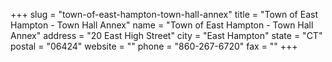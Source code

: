 +++
slug = "town-of-east-hampton-town-hall-annex"
title = "Town of East Hampton - Town Hall Annex"
name = "Town of East Hampton - Town Hall Annex"
address = "20 East High Street"
city = "East Hampton"
state = "CT"
postal = "06424"
website = ""
phone = "860-267-6720"
fax = ""
+++
